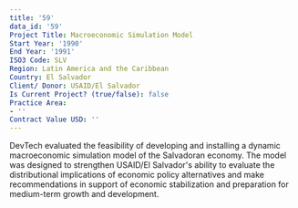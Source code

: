 ```yaml
---
title: '59'
data_id: '59'
Project Title: Macroeconomic Simulation Model
Start Year: '1990'
End Year: '1991'
ISO3 Code: SLV
Region: Latin America and the Caribbean
Country: El Salvador
Client/ Donor: USAID/El Salvador
Is Current Project? (true/false): false
Practice Area:
- ''
Contract Value USD: ''
---
```


DevTech evaluated the feasibility of developing and installing a dynamic macroeconomic simulation model of the Salvadoran economy. The model was designed to strengthen USAID/El Salvador's ability to evaluate the distributional implications of economic policy alternatives and make recommendations in support of economic stabilization and preparation for medium-term growth and development.